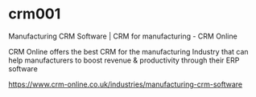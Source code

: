 # crm001
Manufacturing CRM Software | CRM for manufacturing - CRM Online

CRM Online offers the best CRM for the manufacturing Industry that can help manufacturers to boost revenue & productivity through their ERP software

https://www.crm-online.co.uk/industries/manufacturing-crm-software
